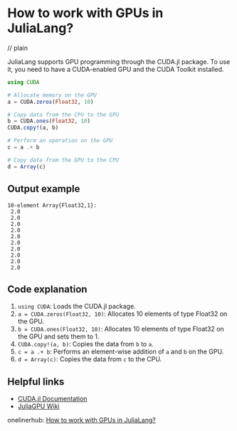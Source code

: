 # How to work with GPUs in JuliaLang?
// plain

JuliaLang supports GPU programming through the CUDA.jl package. To use it, you need to have a CUDA-enabled GPU and the CUDA Toolkit installed.

```julia
using CUDA

# Allocate memory on the GPU
a = CUDA.zeros(Float32, 10)

# Copy data from the CPU to the GPU
b = CUDA.ones(Float32, 10)
CUDA.copy!(a, b)

# Perform an operation on the GPU
c = a .+ b

# Copy data from the GPU to the CPU
d = Array(c)
```

## Output example

```
10-element Array{Float32,1}:
 2.0
 2.0
 2.0
 2.0
 2.0
 2.0
 2.0
 2.0
 2.0
 2.0
```

## Code explanation


1. `using CUDA`: Loads the CUDA.jl package.
2. `a = CUDA.zeros(Float32, 10)`: Allocates 10 elements of type Float32 on the GPU.
3. `b = CUDA.ones(Float32, 10)`: Allocates 10 elements of type Float32 on the GPU and sets them to 1.
4. `CUDA.copy!(a, b)`: Copies the data from `b` to `a`.
5. `c = a .+ b`: Performs an element-wise addition of `a` and `b` on the GPU.
6. `d = Array(c)`: Copies the data from `c` to the CPU.

## Helpful links

- [CUDA.jl Documentation](https://docs.julialang.org/en/v1/manual/parallel-computing/index.html)
- [JuliaGPU Wiki](https://github.com/JuliaGPU/JuliaGPU.github.io/wiki)

onelinerhub: [How to work with GPUs in JuliaLang?](https://onelinerhub.com/julialang/how-to-work-with-gpus-in-julialang)